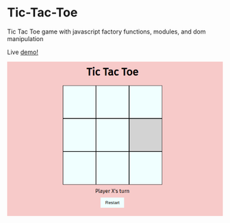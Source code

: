 # Tic-Tac-Toe

Tic Tac Toe game with javascript factory functions, modules, and dom manipulation

Live [demo!](https://eslang50.github.io/Tic-Tac-Toe/)

![Alt text](/images/Screenshot-26.png)